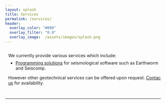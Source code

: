 ```yaml
---
layout: splash
title: Services
permalink: /services/
header:
  overlay_color: "#000"
  overlay_filter: "0.0"
  overlay_image:  /assets/images/splash.png
---
```

<style>
.page__hero--overlay .page__title, .page__hero--overlay .page__meta, .page__hero--overlay .comment__date, .page__hero--overlay .page__lead, .page__hero--overlay .btn, .page__hero--overlay #goog-wm-sb {
    color: #eaeaea;
    text-shadow: 1px 1px 4px rgba(0,0,0,0.5);
    margin-inline-start: 2em;
}
</style>

<div style="width=100%; overflow: auto;">
  <div style="width: 100%; margin-right: 60%; padding-left: 10px; padding-right: 10px;">
    <p style="margin-bottom: -0.5em;">
      We currently provide various services which include:
    </p>
    <ul>
      <li><a href="/Programming/">Programming solutions</a> for seismological software such as Earthworm and Seiscomp. </li>
      <!-- <li><a href="/Geodesy/">Geodesy solutions</a> such as GPS station maintanence, fault identification (GPR, Seismic lines, LiDAR, etc) </li> -->
      <!-- <li> <a href="/Consulting/">Consulting solutions</a> which include a wide array of geological mapping and GIS work. </li> -->
    </ul>
    <p style="margin-bottom: 0;"> However other geotechnical services can be offered upon request. <a href="/contact/">Contact us</a> for availability. </p>
  </div>
</div>

<hr style="margin-top: 3em;">

